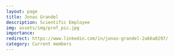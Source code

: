 ```yaml
---
layout: page
title: Jonas Grandel
description: Scientific Employee
img: assets/img/prof_pic.jpg
importance:
redirect: https://www.linkedin.com/in/jonas-grandel-2a66a8297/
category: Current members
---
```

